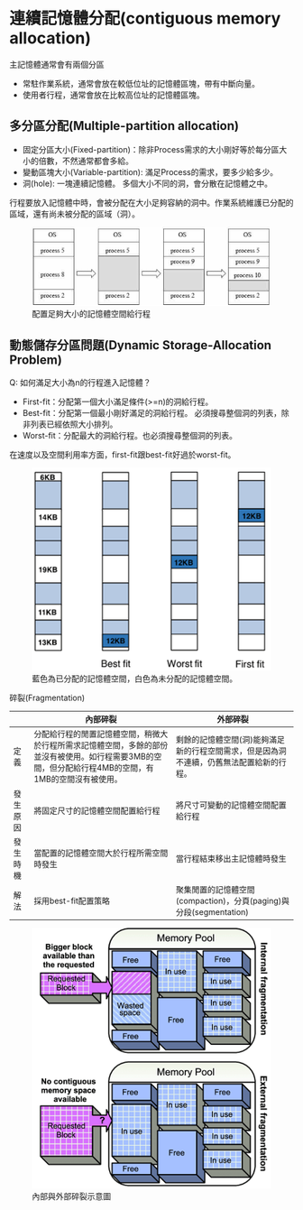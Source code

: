 # 連續記憶體分配(contiguous memory allocation)

主記憶體通常會有兩個分區

* 常駐作業系統，通常會放在較低位址的記憶體區塊，帶有中斷向量。
* 使用者行程，通常會放在比較高位址的記憶體區塊。

## 多分區分配(Multiple-partition allocation)

* 固定分區大小(Fixed-partition)：除非Process需求的大小剛好等於每分區大小的倍數，不然通常都會多給。
* 變動區塊大小(Variable-partition): 滿足Process的需求，要多少給多少。
* 洞(hole): 一塊連續記憶體。
  多個大小不同的洞，會分散在記憶體之中。

行程要放入記憶體中時，會被分配在大小足夠容納的洞中。作業系統維護已分配的區域，還有尚未被分配的區域（洞）。

<figure><img src="../../.gitbook/assets/multiple-partition-allocation-min.jpg" alt="" width="500">
<figcaption>配置足夠大小的記憶體空間給行程</figcaption>
</figure>


## 動態儲存分區問題(Dynamic Storage-Allocation Problem)

Q: 如何滿足大小為n的行程進入記憶體？

* First-fit：分配第一個大小滿足條件(>=n)的洞給行程。
* Best-fit：分配第一個最小剛好滿足的洞給行程。
  必須搜尋整個洞的列表，除非列表已經依照大小排列。
* Worst-fit：分配最大的洞給行程。也必須搜尋整個洞的列表。

在速度以及空間利用率方面，first-fit跟best-fit好過於worst-fit。

<figure><img src="../../.gitbook/assets/best-first-worst-fit-min.png" alt="" width="500">
<figcaption>藍色為已分配的記憶體空間，白色為未分配的記憶體空間。</figcaption>
</figure>


碎裂(Fragmentation)


|      | 內部碎裂                                                                            | 外部碎裂                                               |
| ---- | ------------------------------------------------------------------------------- | -------------------------------------------------- |
| 定義   | 分配給行程的閒置記憶體空間，稍微大於行程所需求記憶體空間，多餘的部份並沒有被使用。如行程需要3MB的空間，但分配給行程4MB的空間，有1MB的空間沒有被使用。 | 剩餘的記憶體空間(洞)能夠滿足新的行程空間需求，但是因為洞不連續，仍舊無法配置給新的行程。      |
| 發生原因 | 將固定尺寸的記憶體空間配置給行程                                                                | 將尺寸可變動的記憶體空間配置給行程                                  |
| 發生時機 | 當配置的記憶體空間大於行程所需空間時發生                                                            | 當行程結束移出主記憶體時發生                                     |
| 解法   | 採用best-fit配置策略                                                                  | 聚集閒置的記憶體空間(compaction)，分頁(paging)與分段(segmentation) |

<figure><img src="../../.gitbook/assets/memory_fragementation-min.png" alt="" width="500">
<figcaption>內部與外部碎裂示意圖</figcaption>
</figure>



